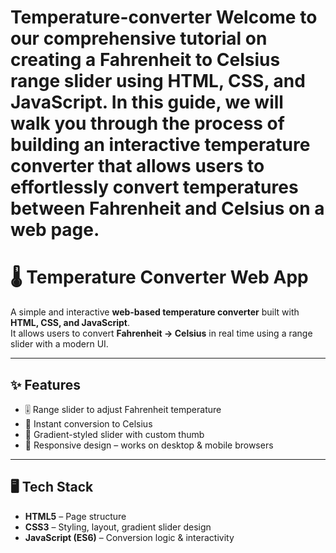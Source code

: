 # Temperature-converter   Welcome to our comprehensive tutorial on creating a Fahrenheit to Celsius range slider using HTML, CSS, and JavaScript. In this guide, we will walk you through the process of building an interactive temperature converter that allows users to effortlessly convert temperatures between Fahrenheit and Celsius on a web page.

# 🌡 Temperature Converter Web App

A simple and interactive **web-based temperature converter** built with **HTML, CSS, and JavaScript**.  
It allows users to convert **Fahrenheit → Celsius** in real time using a range slider with a modern UI.

---

## ✨ Features
- 🎚️ Range slider to adjust Fahrenheit temperature  
- 🔄 Instant conversion to Celsius  
- 🎨 Gradient-styled slider with custom thumb  
- 📱 Responsive design – works on desktop & mobile browsers  

---

## 🖥️ Tech Stack
- **HTML5** – Page structure  
- **CSS3** – Styling, layout, gradient slider design  
- **JavaScript (ES6)** – Conversion logic & interactivity  

